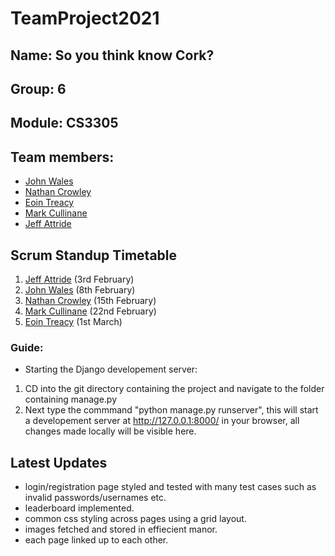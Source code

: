 # TeamProject2021

## Name: So you think know Cork?
## Group: 6 
## Module: CS3305

## Team members:
* [John Wales](https://github.com/JohnWales)
* [Nathan Crowley](https://github.com/NathanCrowley)
* [Eoin Treacy](https://github.com/treacy998)
* [Mark Cullinane](https://github.com/mcullinane28)
* [Jeff Attride](https://github.com/Jeffride)

## Scrum Standup Timetable
1. [Jeff Attride](https://github.com/Jeffride) (3rd February)
2. [John Wales](https://github.com/JohnWales) (8th February)
3. [Nathan Crowley](https://github.com/NathanCrowley) (15th February)
4. [Mark Cullinane](https://github.com/mcullinane28) (22nd February)
5. [Eoin Treacy](https://github.com/treacy998) (1st March)

### Guide:

* Starting the Django developement server: 
1. CD into the git directory containing the project and navigate to the folder containing manage.py
2. Next type the commmand "python manage.py runserver", this will start a developement server at http://127.0.0.1:8000/ in your browser, all changes made locally will be visible here.

## Latest Updates
* login/registration page styled and tested with many test cases such as invalid passwords/usernames etc.
* leaderboard implemented.
* common css styling across pages using a grid layout.
* images fetched and stored in effiecient manor.
* each page linked up to each other.
